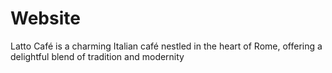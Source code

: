 # Website
Latto Café is a charming Italian café nestled in the heart of Rome, offering a delightful blend of tradition and modernity

